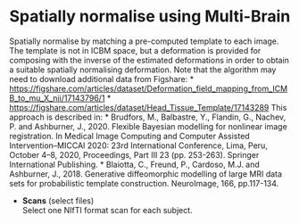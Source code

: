 # Spatially normalise using Multi-Brain  
Spatially normalise by matching a pre-computed template to each image. The template is not in ICBM space, but a deformation is provided for composing with the inverse of the estimated deformations in order to obtain a suitable spatially normalising deformation. Note that the algorithm may need to download additional data from Figshare:
    * https://figshare.com/articles/dataset/Deformation_field_mapping_from_ICMB_to_mu_X_nii/17143796/1
    * https://figshare.com/articles/dataset/Head_Tissue_Template/17143289
This approach is described in:
    * Brudfors, M., Balbastre, Y., Flandin, G., Nachev, P. and Ashburner, J., 2020. Flexible Bayesian modelling for nonlinear image registration. In Medical Image Computing and Computer Assisted Intervention–MICCAI 2020: 23rd International Conference, Lima, Peru, October 4–8, 2020, Proceedings, Part III 23 (pp. 253-263). Springer International Publishing.
    * Blaiotta, C., Freund, P., Cardoso, M.J. and Ashburner, J., 2018. Generative diffeomorphic modelling of large MRI data sets for probabilistic template construction. NeuroImage, 166, pp.117-134.

* **Scans** (select files)  
Select one NIfTI format scan for each subject.
